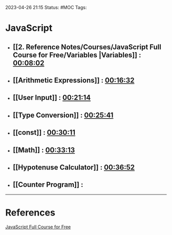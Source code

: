 2023-04-26 21:15
Status: #MOC
Tags:

# JavaScript
* ## [[2. Reference Notes/Courses/JavaScript Full Course for Free/Variables |Variables]] : [00:08:02](https://www.youtube.com/watch?v=8dWL3wF_OMw&t=482s)
* ## [[Arithmetic Expressions]] : [00:16:32](https://www.youtube.com/watch?v=8dWL3wF_OMw&list=PL3k5VlZzpQyEz03mNlmU50YcIJ6vEDz95&index=1&t=992s)
* ## [[User Input]] : [00:21:14](https://www.youtube.com/watch?v=8dWL3wF_OMw&list=PL3k5VlZzpQyEz03mNlmU50YcIJ6vEDz95&index=1&t=1274s)
* ## [[Type Conversion]] : [00:25:41](https://www.youtube.com/watch?v=8dWL3wF_OMw&list=PL3k5VlZzpQyEz03mNlmU50YcIJ6vEDz95&index=1&t=1541s)
* ## [[const]] : [00:30:11](https://www.youtube.com/watch?v=8dWL3wF_OMw&list=PL3k5VlZzpQyEz03mNlmU50YcIJ6vEDz95&index=1&t=1811s)
* ## [[Math]] : [00:33:13](https://www.youtube.com/watch?v=8dWL3wF_OMw&list=PL3k5VlZzpQyEz03mNlmU50YcIJ6vEDz95&index=1&t=1993s)
* ## [[Hypotenuse Calculator]] : [00:36:52](https://www.youtube.com/watch?v=8dWL3wF_OMw&list=PL3k5VlZzpQyEz03mNlmU50YcIJ6vEDz95&index=1&t=2212s)
* ## [[Counter Program]] : 



---
# References
[JavaScript Full Course for Free](https://youtu.be/8dWL3wF_OMw?list=PL3k5VlZzpQyEz03mNlmU50YcIJ6vEDz95)